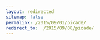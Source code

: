 ```yaml
---
layout: redirected
sitemap: false
permalink: /2015/09/01/picade/
redirect_to:  /2015/09/08/picade/
---
```

